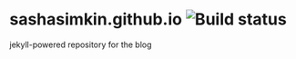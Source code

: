 # sashasimkin.github.io ![Build status](https://travis-ci.org/sashasimkin/sashasimkin.github.io.svg?branch=source "Yea I leverage travis-ci")

jekyll-powered repository for the blog
